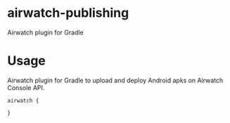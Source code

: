 # airwatch-publishing
Airwatch plugin for Gradle

# Usage
Airwatch plugin for Gradle to upload and deploy Android apks on Airwatch Console API.

```
airwatch {

}
```


